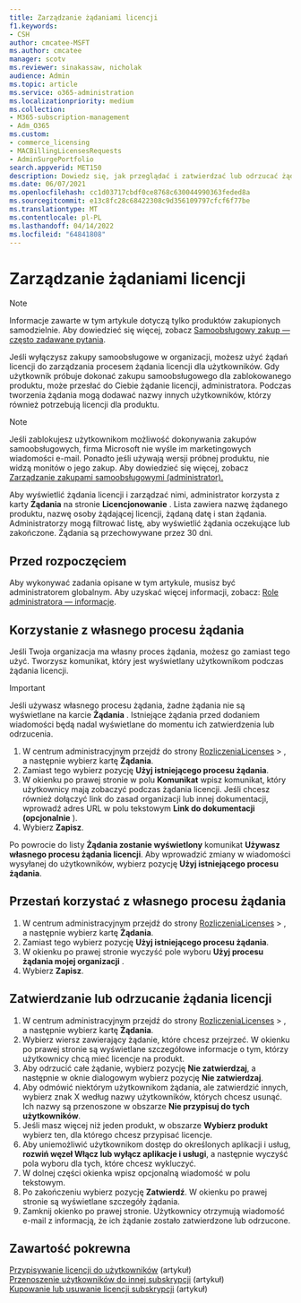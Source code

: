 ```yaml
---
title: Zarządzanie żądaniami licencji
f1.keywords:
- CSH
author: cmcatee-MSFT
ms.author: cmcatee
manager: scotv
ms.reviewer: sinakassaw, nicholak
audience: Admin
ms.topic: article
ms.service: o365-administration
ms.localizationpriority: medium
ms.collection:
- M365-subscription-management
- Adm_O365
ms.custom:
- commerce_licensing
- MACBillingLicensesRequests
- AdminSurgePortfolio
search.appverid: MET150
description: Dowiedz się, jak przeglądać i zatwierdzać lub odrzucać żądania licencji od użytkowników dotyczące subskrypcji Microsoft 365 dla firm.
ms.date: 06/07/2021
ms.openlocfilehash: cc1d03717cbdf0ce8768c630044990363feded8a
ms.sourcegitcommit: e13c8fc28c68422308c9d356109797cfcf6f77be
ms.translationtype: MT
ms.contentlocale: pl-PL
ms.lasthandoff: 04/14/2022
ms.locfileid: "64841808"
---
```

# <a name="manage-license-requests"></a>Zarządzanie żądaniami licencji

> [!NOTE]
> Informacje zawarte w tym artykule dotyczą tylko produktów zakupionych samodzielnie. Aby dowiedzieć się więcej, zobacz [Samoobsługowy zakup — często zadawane pytania](../subscriptions/self-service-purchase-faq.yml).

Jeśli wyłączysz zakupy samoobsługowe w organizacji, możesz użyć żądań licencji do zarządzania procesem żądania licencji dla użytkowników. Gdy użytkownik próbuje dokonać zakupu samoobsługowego dla zablokowanego produktu, może przesłać do Ciebie żądanie licencji, administratora. Podczas tworzenia żądania mogą dodawać nazwy innych użytkowników, którzy również potrzebują licencji dla produktu.

> [!NOTE]
> Jeśli zablokujesz użytkownikom możliwość dokonywania zakupów samoobsługowych, firma Microsoft nie wyśle im marketingowych wiadomości e-mail. Ponadto jeśli używają wersji próbnej produktu, nie widzą monitów o jego zakup. Aby dowiedzieć się więcej, zobacz [Zarządzanie zakupami samoobsługowymi (administrator).](../subscriptions/manage-self-service-purchases-admins.md)

Aby wyświetlić żądania licencji i zarządzać nimi, administrator korzysta z karty **Żądania** na stronie **Licencjonowanie** . Lista zawiera nazwę żądanego produktu, nazwę osoby żądającej licencji, żądaną datę i stan żądania. Administratorzy mogą filtrować listę, aby wyświetlić żądania oczekujące lub zakończone. Żądania są przechowywane przez 30 dni.

## <a name="before-you-begin"></a>Przed rozpoczęciem

Aby wykonywać zadania opisane w tym artykule, musisz być administratorem globalnym. Aby uzyskać więcej informacji, zobacz: [Role administratora — informacje](../../admin/add-users/about-admin-roles.md).

## <a name="use-your-own-request-process"></a>Korzystanie z własnego procesu żądania

Jeśli Twoja organizacja ma własny proces żądania, możesz go zamiast tego użyć. Tworzysz komunikat, który jest wyświetlany użytkownikom podczas żądania licencji.

> [!IMPORTANT]
> Jeśli używasz własnego procesu żądania, żadne żądania nie są wyświetlane na karcie **Żądania** . Istniejące żądania przed dodaniem wiadomości będą nadal wyświetlane do momentu ich zatwierdzenia lub odrzucenia.

1. W centrum administracyjnym przejdź do strony <a href="https://go.microsoft.com/fwlink/p/?linkid=842264" target="_blank">RozliczeniaLicenses</a> > , a następnie wybierz kartę **Żądania**.
2. Zamiast tego wybierz pozycję **Użyj istniejącego procesu żądania**.
3. W okienku po prawej stronie w polu **Komunikat** wpisz komunikat, który użytkownicy mają zobaczyć podczas żądania licencji. Jeśli chcesz również dołączyć link do zasad organizacji lub innej dokumentacji, wprowadź adres URL w polu tekstowym **Link do dokumentacji (opcjonalnie** ).
4. Wybierz **Zapisz**.

Po powrocie do listy **Żądania zostanie wyświetlony** komunikat **Używasz własnego procesu żądania licencji**. Aby wprowadzić zmiany w wiadomości wysyłanej do użytkowników, wybierz pozycję **Użyj istniejącego procesu żądania**.

## <a name="stop-using-your-own-request-process"></a>Przestań korzystać z własnego procesu żądania

1. W centrum administracyjnym przejdź do strony <a href="https://go.microsoft.com/fwlink/p/?linkid=842264" target="_blank">RozliczeniaLicenses</a> > , a następnie wybierz kartę **Żądania**.
2. Zamiast tego wybierz pozycję **Użyj istniejącego procesu żądania**.
3. W okienku po prawej stronie wyczyść pole wyboru **Użyj procesu żądania mojej organizacji** .
4. Wybierz **Zapisz**.

## <a name="approve-or-deny-a-license-request"></a>Zatwierdzanie lub odrzucanie żądania licencji

1. W centrum administracyjnym przejdź do strony <a href="https://go.microsoft.com/fwlink/p/?linkid=842264" target="_blank">RozliczeniaLicenses</a> > , a następnie wybierz kartę **Żądania**.
2. Wybierz wiersz zawierający żądanie, które chcesz przejrzeć. W okienku po prawej stronie są wyświetlane szczegółowe informacje o tym, którzy użytkownicy chcą mieć licencje na produkt.
3. Aby odrzucić całe żądanie, wybierz pozycję **Nie zatwierdzaj**, a następnie w oknie dialogowym wybierz pozycję **Nie zatwierdzaj**.
4. Aby odmówić niektórym użytkownikom żądania, ale zatwierdzić innych, wybierz znak X według nazwy użytkowników, których chcesz usunąć. Ich nazwy są przenoszone w obszarze **Nie przypisuj do tych użytkowników**.
5. Jeśli masz więcej niż jeden produkt, w obszarze **Wybierz produkt** wybierz ten, dla którego chcesz przypisać licencje.
6. Aby uniemożliwić użytkownikom dostęp do określonych aplikacji i usług, **rozwiń węzeł Włącz lub wyłącz aplikacje i usługi**, a następnie wyczyść pola wyboru dla tych, które chcesz wykluczyć.
7. W dolnej części okienka wpisz opcjonalną wiadomość w polu tekstowym.
8. Po zakończeniu wybierz pozycję **Zatwierdź**. W okienku po prawej stronie są wyświetlane szczegóły żądania.
9. Zamknij okienko po prawej stronie.
    Użytkownicy otrzymują wiadomość e-mail z informacją, że ich żądanie zostało zatwierdzone lub odrzucone.

## <a name="related-content"></a>Zawartość pokrewna

[Przypisywanie licencji do użytkowników](../../admin/manage/assign-licenses-to-users.md) (artykuł)\
[Przenoszenie użytkowników do innej subskrypcji](../subscriptions/move-users-different-subscription.md) (artykuł)\
[Kupowanie lub usuwanie licencji subskrypcji](buy-licenses.md) (artykuł)
